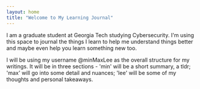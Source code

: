 ```yaml
---
layout: home
title: "Welcome to My Learning Journal"
---
```


I am a graduate student at Georgia Tech studying Cybersecurity. I'm using this space to journal the things I learn to help me understand things better and maybe even help you learn something new too. 

I will be using my username @minMaxLee as the overall structure for my writings. It will be in three sections - 'min' will be a short summary, a tldr; 'max' will go into some detail and nuances; 'lee' will be some of my thoughts and personal takeaways. 